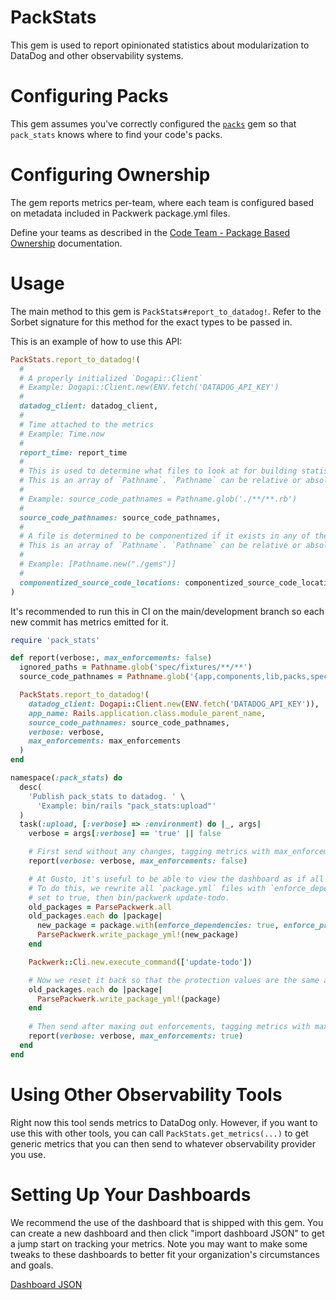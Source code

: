 # PackStats

This gem is used to report opinionated statistics about modularization to DataDog and other observability systems.

# Configuring Packs
This gem assumes you've correctly configured the [`packs`](https://github.com/rubyatscale/packs#configuration) gem so that `pack_stats` knows where to find your code's packs.

# Configuring Ownership
The gem reports metrics per-team, where each team is configured based on metadata included in Packwerk package.yml files.

Define your teams as described in the [Code Team - Package Based Ownership](https://github.com/rubyatscale/code_ownership#package-based-ownership) documentation.

# Usage
The main method to this gem is `PackStats#report_to_datadog!`. Refer to the Sorbet signature for this method for the exact types to be passed in.

This is an example of how to use this API:

```ruby
PackStats.report_to_datadog!(
  #
  # A properly initialized `Dogapi::Client`
  # Example: Dogapi::Client.new(ENV.fetch('DATADOG_API_KEY')
  #
  datadog_client: datadog_client,
  #
  # Time attached to the metrics
  # Example: Time.now
  #
  report_time: report_time
  #
  # This is used to determine what files to look at for building statistics about what types of files are packaged, componentized, or unpackaged.
  # This is an array of `Pathname`. `Pathname` can be relative or absolute paths.
  #
  # Example: source_code_pathnames = Pathname.glob('./**/**.rb')
  #
  source_code_pathnames: source_code_pathnames,
  #
  # A file is determined to be componentized if it exists in any of these directories.
  # This is an array of `Pathname`. `Pathname` can be relative or absolute paths.
  #
  # Example: [Pathname.new("./gems")]
  #
  componentized_source_code_locations: componentized_source_code_locations,
)
```

It's recommended to run this in CI on the main/development branch so each new commit has metrics emitted for it.

```ruby
require 'pack_stats'

def report(verbose:, max_enforcements: false)
  ignored_paths = Pathname.glob('spec/fixtures/**/**')
  source_code_pathnames = Pathname.glob('{app,components,lib,packs,spec}/**/**').select(&:file?) - ignored_paths

  PackStats.report_to_datadog!(
    datadog_client: Dogapi::Client.new(ENV.fetch('DATADOG_API_KEY')),
    app_name: Rails.application.class.module_parent_name,
    source_code_pathnames: source_code_pathnames,
    verbose: verbose,
    max_enforcements: max_enforcements
  )
end

namespace(:pack_stats) do
  desc(
    'Publish pack_stats to datadog. ' \
      'Example: bin/rails "pack_stats:upload"'
  )
  task(:upload, [:verbose] => :environment) do |_, args|
    verbose = args[:verbose] == 'true' || false

    # First send without any changes, tagging metrics with max_enforcements:false
    report(verbose: verbose, max_enforcements: false)

    # At Gusto, it's useful to be able to view the dashboard as if all enforce_x were set to true.
    # To do this, we rewrite all `package.yml` files with `enforce_dependencies` and `enforce_privacy`
    # set to true, then bin/packwerk update-todo.
    old_packages = ParsePackwerk.all
    old_packages.each do |package|
      new_package = package.with(enforce_dependencies: true, enforce_privacy: true)
      ParsePackwerk.write_package_yml!(new_package)
    end

    Packwerk::Cli.new.execute_command(['update-todo'])

    # Now we reset it back so that the protection values are the same as the native packwerk configuration
    old_packages.each do |package|
      ParsePackwerk.write_package_yml!(package)
    end
    
    # Then send after maxing out enforcements, tagging metrics with max_enforcements:true
    report(verbose: verbose, max_enforcements: true)
  end
end
```

# Using Other Observability Tools

Right now this tool sends metrics to DataDog only. However, if you want to use this with other tools, you can call `PackStats.get_metrics(...)` to get generic metrics that you can then send to whatever observability provider you use.

# Setting Up Your Dashboards

We recommend the use of the dashboard that is shipped with this gem. You can create a new dashboard and then click "import dashboard JSON" to get a jump start on tracking your metrics. Note you may want to make some tweaks to these dashboards to better fit your organization's circumstances and goals.

[Dashboard JSON](docs/dashboard.json)
